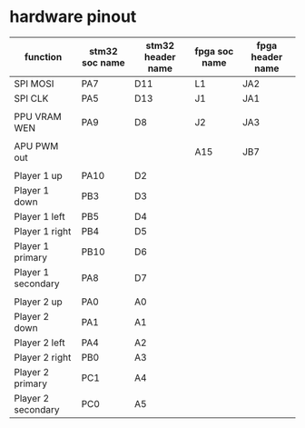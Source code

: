 # hardware pinout

|function|stm32 soc name|stm32 header name|fpga soc name|fpga header name|
|-|-|-|-|-|
|SPI MOSI|PA7|D11|L1|JA2|
|SPI CLK|PA5|D13|J1|JA1|
||
|PPU VRAM WEN|PA9|D8|J2|JA3|
||
|APU PWM out|||A15|JB7|
||
|Player 1 up|PA10|D2|
|Player 1 down|PB3|D3|
|Player 1 left|PB5|D4|
|Player 1 right|PB4|D5|
|Player 1 primary|PB10|D6|
|Player 1 secondary|PA8|D7|
||
|Player 2 up|PA0|A0
|Player 2 down|PA1|A1
|Player 2 left|PA4|A2
|Player 2 right|PB0|A3
|Player 2 primary|PC1|A4
|Player 2 secondary|PC0|A5

